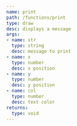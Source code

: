 ```yaml
---
name: print
path: /functions/print
type: draw
desc: displays a message
args:
- name: str
  type: string
  desc: message to print
- name: x
  type: number
  desc: x position
- name: y
  type: number
  desc: y position
- name: col
  type: number
  desc: text color
returns:
  type: void
---
```


